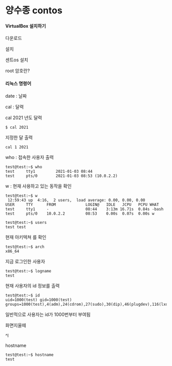 # 양수종 contos



#### VirtualBox 설치하기

다운로드 

설치

센트os 설치



root 암호란?



#### 리눅스 명령어



date : 날짜

cal : 달력

cal 2021 년도 달력

```
$ cal 2021
```



지정한 달 출력

```
cal 1 2021
```





who : 접속한 사용자 출력

```
test@test:~$ who
test     tty1         2021-01-03 08:44
test     pts/0        2021-01-03 08:53 (10.0.2.2)

```



w : 현재 사용하고 있는 동작을 확인

```
test@test:~$ w
 12:59:43 up  4:16,  2 users,  load average: 0.00, 0.00, 0.00
USER     TTY      FROM             LOGIN@   IDLE   JCPU   PCPU WHAT
test     tty1     -                08:44    3:13m 16.71s  0.84s -bash
test     pts/0    10.0.2.2         08:53    0.00s  0.07s  0.00s w

```





```
test@test:~$ users
test test
```



현재 아키텍쳐 를 확인

```
test@test:~$ arch
x86_64

```







지금 로그인한 사용자

```
test@test:~$ logname
test

```



현재 사용자의 id 정보를 출력

```
test@test:~$ id
uid=1000(test) gid=1000(test) groups=1000(test),4(adm),24(cdrom),27(sudo),30(dip),46(plugdev),116(lxd)
```

일반적으로 사용자는 id가 1000번부터 부여됨



화면지울떼

^l



hostname

```
test@test:~$ hostname
test
```





